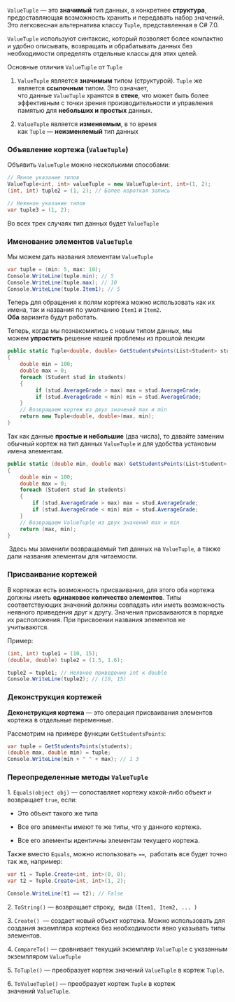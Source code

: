 
`ValueTuple` — это **значимый** тип данных, а конкретнее **структура**, предоставляющая возможность хранить и передавать набор значений. Это легковесная альтернатива классу `Tuple`, представленная в C# 7.0.

`ValueTuple` используют синтаксис, который позволяет более компактно и удобно описывать, возвращать и обрабатывать данных без необходимости определять отдельные классы для этих целей.

Основные отличия `ValueTuple` от `Tuple`

1. `ValueTuple` является **значимым** типом (структурой). `Tuple` же является **ссылочным** типом. Это означает, что данные `ValueTuple` хранятся в **стеке**, что может быть более эффективным с точки зрения производительности и управления памятью для **небольших и простых** данных. 
    
2. `ValueTuple` является **изменяемым**, в то время как `Tuple` — **неизменяемый** тип данных
    

### Объявление кортежа (`ValueTuple`)

Объявить `ValueTuple` можно несколькими способами:

```cs
// Явное указание типов
ValueTuple<int, int> valueTuple = new ValueTuple<int, int>(1, 2); 
(int, int) tuple2 = (1, 2); // Более короткая запись

// Неявное указание типов
var tuple3 = (1, 2);
```

Во всех трех случаях тип данных будет `ValueTuple`

### Именование элементов `ValueTuple`

Мы можем дать названия элементам `ValueTuple`

```cs
var tuple = (min: 5, max: 10);
Console.WriteLine(tuple.min); // 5
Console.WriteLine(tuple.max); // 10
Console.WriteLine(tuple.Item1); // 5
```

Теперь для обращения к полям кортежа можно использовать как их имена, так и названия по умолчанию `Item1` и `Item2`.  
**Оба** варианта будут работать.

Теперь, когда мы познакомились с новым типом данных, мы можем **упростить** решение нашей проблемы из прошлой лекции

```cs
public static Tuple<double, double> GetStudentsPoints(List<Student> students)
{
    double min = 100;
    double max = 0;
    foreach (Student stud in students)
    {
         if (stud.AverageGrade > max) max = stud.AverageGrade;
         if (stud.AverageGrade < min) min = stud.AverageGrade;
    }
    // Возвращаем кортеж из двух значений max и min
    return new Tuple<double, double>(max, min);
}
```

Так как данные **простые и небольшие** (два числа), то давайте заменим обычный кортеж на тип данных `ValueTuple` и для удобства установим имена элементам.

```cs
public static (double min, double max) GetStudentsPoints(List<Student> students)
{
	double min = 100;
	double max = 0;
	foreach (Student stud in students)
	{
		if (stud.AverageGrade > max) max = stud.AverageGrade;
		if (stud.AverageGrade < min) min = stud.AverageGrade;
	}
	// Возвращаем ValueTuple из двух значений max и min
	return (max, min);
}
```

 Здесь мы заменили возвращаемый тип данных на `ValueTuple`, а также дали названия элементам для читаемости.

### **Присваивание кортежей**

В кортежах есть возможность присваивания, для этого оба кортежа должны иметь **одинаковое количество элементов**. Типы соответствующих значений должны совпадать или иметь возможность неявного приведения друг к другу. Значения присваиваются в порядке их расположения. При присвоении названия элементов не учитываются.

Пример:

```cs
(int, int) tuple1 = (10, 15);
(double, double) tuple2 = (1.5, 1.6);

tuple2 = tuple1; // Неявное приведение int к double
Console.WriteLine(tuple2); // (10, 15)
```

### Деконструкция кортежей 

**Деконструкция кортежа** — это операция присваивания элементов кортежа в отдельные переменные.

Рассмотрим на примере функции `GetStudentsPoints`:

```cs
var tuple = GetStudentsPoints(students);
(double max, double min) = tuple;
Console.WriteLine(min + " " + max); // 1 3
```

### Переопределенные методы `ValueTuple`

1. `Equals(object obj)` — сопоставляет кортежу какой-либо объект и возвращает `true`, если:

- Это объект такого же типа
- Все его элементы имеют те же типы, что у данного кортежа.
    
- Все его элементы идентичны элементам текущего кортежа. 
    

Также вместо `Equals`, можно использовать `==`,  работать все будет точно так же, например:

```cs
var t1 = Tuple.Create<int, int>(0, 0);
var t2 = Tuple.Create<int, int>(1, 2);

Console.WriteLine(t1 == t2); // False
```

2. `ToString()` — возвращает строку,  вида `(Item1, Item2, ... )`

3. `Create()`  — создает новый объект кортежа. Можно использовать для создания экземпляра кортежа без необходимости явно указывать типы элементов.

4. `CompareTo()` — cравнивает текущий экземпляр `ValueTuple` с указанным экземпляром `ValueTuple`

5. `ToTuple()` — преобразует кортеж значений `ValueTuple` в кортеж `Tuple`.

6. `ToValueTuple()` — преобразует кортеж `Tuple` в кортеж значений `ValueTuple`.